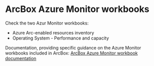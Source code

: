 # ArcBox Azure Monitor workbooks

Check the two Azur Monitor workbooks:
- Azure Arc-enabled resources inventory
- Operating System - Performance and capacity

Documentation, providing specific guidance on the Azure Monitor workbooks included in ArcBox: [ArcBox Azure Monitor workbook documentation](https://azurearcjumpstart.io/azure_jumpstart_arcbox/workbook/flavors/ITPro/)